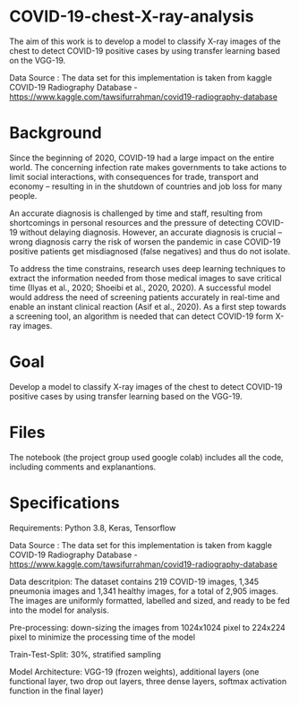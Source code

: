 # COVID-19-chest-X-ray-analysis
The aim of this work is to develop a model to classify X-ray images of the chest to detect COVID-19 positive cases by using transfer learning based on the VGG-19.

Data Source : The data set for this implementation is taken from kaggle COVID-19 Radiography Database -  https://www.kaggle.com/tawsifurrahman/covid19-radiography-database

# Background
Since the beginning of 2020, COVID-19 had a large impact on the entire world. The concerning infection rate makes governments to take actions to limit social interactions, with consequences for trade, transport and economy – resulting in in the shutdown of countries and job loss for many people.

An accurate diagnosis is challenged by time and staff, resulting from shortcomings in personal resources and the pressure of detecting COVID-19 without delaying diagnosis. However, an accurate diagnosis is crucial – wrong diagnosis carry the risk of worsen the pandemic in case COVID-19 positive patients get misdiagnosed (false negatives) and thus do not isolate.

To address the time constrains, research uses deep learning techniques to extract the information needed from those medical images to save critical time (Ilyas et al., 2020; Shoeibi et al., 2020, 2020). A successful model would address the need of screening patients accurately in real-time and enable an instant clinical reaction (Asif et al., 2020). As a first step towards a screening tool, an algorithm is needed that can detect COVID-19 form X-ray images.


# Goal
Develop a model to classify X-ray images of the chest to detect COVID-19 positive cases by using transfer learning based on the VGG-19.

# Files
The notebook (the project group used google colab) includes all the code, including comments and explanantions.

# Specifications

Requirements: Python 3.8, Keras, Tensorflow

Data Source : The data set for this implementation is taken from kaggle COVID-19 Radiography Database - https://www.kaggle.com/tawsifurrahman/covid19-radiography-database

Data descritpion: The dataset contains 219 COVID-19 images, 1,345 pneumonia images and 1,341 healthy images, for a total of 2,905 images. The images are uniformly formatted, labelled and sized, and ready to be fed into the model for analysis.

Pre-processing: down-sizing the images from 1024x1024 pixel to 224x224 pixel to minimize the processing time of the model

Train-Test-Split: 30%, stratified sampling

Model Architecture: VGG-19 (frozen weights), additional layers (one functional layer, two drop out layers, three dense layers, softmax activation function in the final layer)

